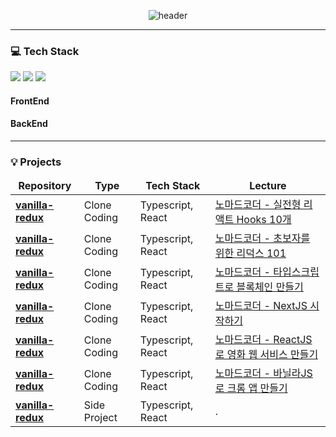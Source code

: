 <div align="center">

![header](https://capsule-render.vercel.app/api?type=Venom&text=Minkyung%20Portpolio%20👋&color=gradient&height=200)

</div>
<hr/>
<h3>💻 Tech Stack</h3>
<p>
<img src="https://img.shields.io/badge/React-61DAFB?style=for-the-badge&logo=React&logoColor=white"/>
<img src="https://img.shields.io/badge/nextjs-000000?style=for-the-badge&logo=nextdotjs&logoColor=white"/>
<img src="https://img.shields.io/badge/typescript-3178C6?style=for-the-badge&logo=typescript&logoColor=white"/>
</p>

<h4>FrontEnd</h4>
<h4>BackEnd</h4>
<hr/>
<h3>💡 Projects</h3>

<table>
  <thead align="center">
    <tr border: none;>
      <td><b>Repository</b></td>
      <td><b>Type</b></td>
      <td><b>Tech Stack</b></td>
      <td><b>Lecture</b></td>
    </tr>
  </thead>
  <tbody>
    <tr>
      <td><a href=""><b>vanilla-redux</b></a></td>
      <td>Clone Coding</td>
      <td>Typescript, React</td>
      <td><a href="">노마드코더 - 실전형 리액트 Hooks 10개</a></td>
    </tr>
    <tr>
      <td><a href=""><b>vanilla-redux</b></a></td>
      <td>Clone Coding</td>
      <td>Typescript, React</td>
      <td><a href="">노마드코더 - 초보자를 위한 리덕스 101</a></td>
    </tr>
    <tr>
      <td><a href=""><b>vanilla-redux</b></a></td>
      <td>Clone Coding</td>
      <td>Typescript, React</td>
      <td><a href="">노마드코더 - 타입스크립트로 블록체인 만들기</a></td>
    </tr>
    <tr>
      <td><a href=""><b>vanilla-redux</b></a></td>
      <td>Clone Coding</td>
      <td>Typescript, React</td>
      <td><a href="">노마드코더 - NextJS 시작하기</a></td>
    </tr>
    <tr>
      <td><a href=""><b>vanilla-redux</b></a></td>
      <td>Clone Coding</td>
      <td>Typescript, React</td>
      <td><a href="">노마드코더 - ReactJS로 영화 웹 서비스 만들기</a></td>
    </tr>
    <tr>
      <td><a href=""><b>vanilla-redux</b></a></td>
      <td>Clone Coding</td>
      <td>Typescript, React</td>
      <td><a href="">노마드코더 - 바닐라JS로 크롬 앱 만들기</a></td>
    </tr>
    <tr>
      <td><a href=""><b>vanilla-redux</b></a></td>
      <td>Side Project</td>
      <td>Typescript, React</td>
      <td>.</td>
    </tr>
  </tbody>
</table>

<!--
- 🔭 I’m currently working on ...
- 🌱 I’m currently learning ...
- 👯 I’m looking to collaborate on ...
- 🤔 I’m looking for help with ...
- 💬 Ask me about ...
- 📫 How to reach me: ...
- 😄 Pronouns: ...
- ⚡ Fun fact: ...
-->
